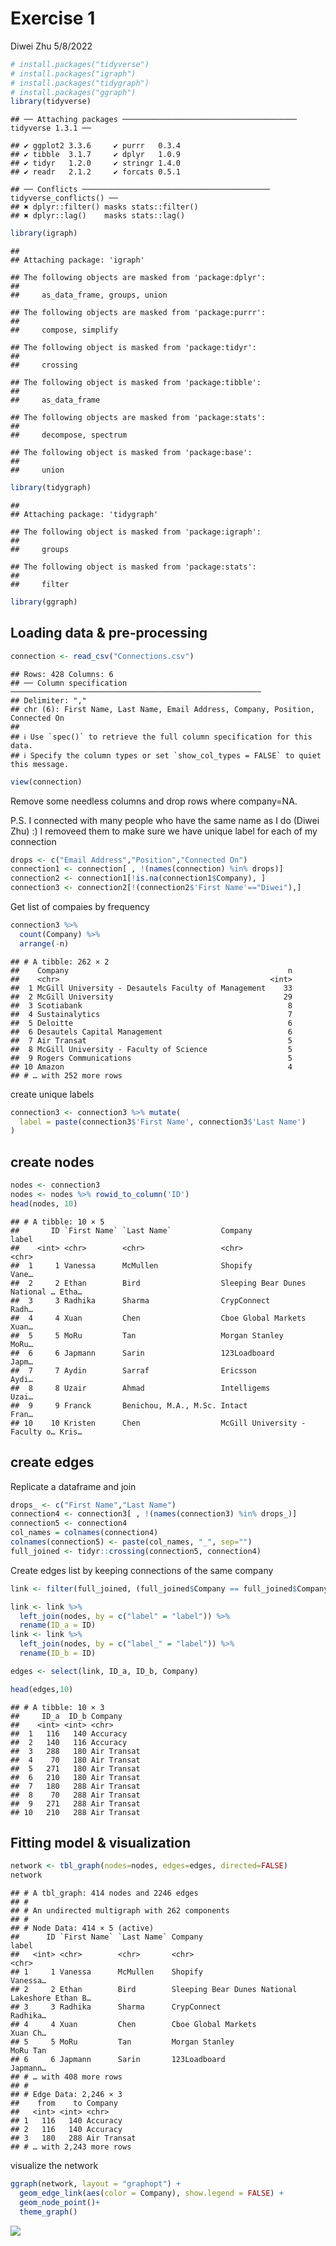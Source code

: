 Exercise 1
================
Diwei Zhu
5/8/2022

``` r
# install.packages("tidyverse")
# install.packages("igraph")
# install.packages("tidygraph")
# install.packages("ggraph")
library(tidyverse)
```

    ## ── Attaching packages ─────────────────────────────────────── tidyverse 1.3.1 ──

    ## ✔ ggplot2 3.3.6     ✔ purrr   0.3.4
    ## ✔ tibble  3.1.7     ✔ dplyr   1.0.9
    ## ✔ tidyr   1.2.0     ✔ stringr 1.4.0
    ## ✔ readr   2.1.2     ✔ forcats 0.5.1

    ## ── Conflicts ────────────────────────────────────────── tidyverse_conflicts() ──
    ## ✖ dplyr::filter() masks stats::filter()
    ## ✖ dplyr::lag()    masks stats::lag()

``` r
library(igraph)
```

    ## 
    ## Attaching package: 'igraph'

    ## The following objects are masked from 'package:dplyr':
    ## 
    ##     as_data_frame, groups, union

    ## The following objects are masked from 'package:purrr':
    ## 
    ##     compose, simplify

    ## The following object is masked from 'package:tidyr':
    ## 
    ##     crossing

    ## The following object is masked from 'package:tibble':
    ## 
    ##     as_data_frame

    ## The following objects are masked from 'package:stats':
    ## 
    ##     decompose, spectrum

    ## The following object is masked from 'package:base':
    ## 
    ##     union

``` r
library(tidygraph)
```

    ## 
    ## Attaching package: 'tidygraph'

    ## The following object is masked from 'package:igraph':
    ## 
    ##     groups

    ## The following object is masked from 'package:stats':
    ## 
    ##     filter

``` r
library(ggraph)
```

## Loading data & pre-processing

``` r
connection <- read_csv("Connections.csv")
```

    ## Rows: 428 Columns: 6
    ## ── Column specification ────────────────────────────────────────────────────────
    ## Delimiter: ","
    ## chr (6): First Name, Last Name, Email Address, Company, Position, Connected On
    ## 
    ## ℹ Use `spec()` to retrieve the full column specification for this data.
    ## ℹ Specify the column types or set `show_col_types = FALSE` to quiet this message.

``` r
view(connection)
```

Remove some needless columns and drop rows where company=NA.

P.S. I connected with many people who have the same name as I do (Diwei
Zhu) :) I removeed them to make sure we have unique label for each of my
connection

``` r
drops <- c("Email Address","Position","Connected On")
connection1 <- connection[ , !(names(connection) %in% drops)]
connection2 <- connection1[!is.na(connection1$Company), ]
connection3 <- connection2[!(connection2$'First Name'=="Diwei"),]  
```

Get list of compaies by frequency

``` r
connection3 %>% 
  count(Company) %>% 
  arrange(-n)
```

    ## # A tibble: 262 × 2
    ##    Company                                                 n
    ##    <chr>                                               <int>
    ##  1 McGill University - Desautels Faculty of Management    33
    ##  2 McGill University                                      29
    ##  3 Scotiabank                                              8
    ##  4 Sustainalytics                                          7
    ##  5 Deloitte                                                6
    ##  6 Desautels Capital Management                            6
    ##  7 Air Transat                                             5
    ##  8 McGill University - Faculty of Science                  5
    ##  9 Rogers Communications                                   5
    ## 10 Amazon                                                  4
    ## # … with 252 more rows

create unique labels

``` r
connection3 <- connection3 %>% mutate(
  label = paste(connection3$'First Name', connection3$'Last Name')
)
```

## create nodes

``` r
nodes <- connection3
nodes <- nodes %>% rowid_to_column('ID')
head(nodes, 10)
```

    ## # A tibble: 10 × 5
    ##       ID `First Name` `Last Name`           Company                        label
    ##    <int> <chr>        <chr>                 <chr>                          <chr>
    ##  1     1 Vanessa      McMullen              Shopify                        Vane…
    ##  2     2 Ethan        Bird                  Sleeping Bear Dunes National … Etha…
    ##  3     3 Radhika      Sharma                CrypConnect                    Radh…
    ##  4     4 Xuan         Chen                  Cboe Global Markets            Xuan…
    ##  5     5 MoRu         Tan                   Morgan Stanley                 MoRu…
    ##  6     6 Japmann      Sarin                 123Loadboard                   Japm…
    ##  7     7 Aydin        Sarraf                Ericsson                       Aydi…
    ##  8     8 Uzair        Ahmad                 Intelligems                    Uzai…
    ##  9     9 Franck       Benichou, M.A., M.Sc. Intact                         Fran…
    ## 10    10 Kristen      Chen                  McGill University - Faculty o… Kris…

## create edges

Replicate a dataframe and join

``` r
drops_ <- c("First Name","Last Name")
connection4 <- connection3[ , !(names(connection3) %in% drops_)]
connection5 <- connection4
col_names = colnames(connection4)
colnames(connection5) <- paste(col_names, "_", sep="")
full_joined <- tidyr::crossing(connection5, connection4)
```

Create edges list by keeping connections of the same company

``` r
link <- filter(full_joined, (full_joined$Company == full_joined$Company_) & (full_joined$label != full_joined$label_))

link <- link %>% 
  left_join(nodes, by = c("label" = "label")) %>% 
  rename(ID_a = ID)
link <- link %>% 
  left_join(nodes, by = c("label_" = "label")) %>% 
  rename(ID_b = ID)

edges <- select(link, ID_a, ID_b, Company)

head(edges,10)
```

    ## # A tibble: 10 × 3
    ##     ID_a  ID_b Company    
    ##    <int> <int> <chr>      
    ##  1   116   140 Accuracy   
    ##  2   140   116 Accuracy   
    ##  3   288   180 Air Transat
    ##  4    70   180 Air Transat
    ##  5   271   180 Air Transat
    ##  6   210   180 Air Transat
    ##  7   180   288 Air Transat
    ##  8    70   288 Air Transat
    ##  9   271   288 Air Transat
    ## 10   210   288 Air Transat

## Fitting model & visualization

``` r
network <- tbl_graph(nodes=nodes, edges=edges, directed=FALSE)
network
```

    ## # A tbl_graph: 414 nodes and 2246 edges
    ## #
    ## # An undirected multigraph with 262 components
    ## #
    ## # Node Data: 414 × 5 (active)
    ##      ID `First Name` `Last Name` Company                                label   
    ##   <int> <chr>        <chr>       <chr>                                  <chr>   
    ## 1     1 Vanessa      McMullen    Shopify                                Vanessa…
    ## 2     2 Ethan        Bird        Sleeping Bear Dunes National Lakeshore Ethan B…
    ## 3     3 Radhika      Sharma      CrypConnect                            Radhika…
    ## 4     4 Xuan         Chen        Cboe Global Markets                    Xuan Ch…
    ## 5     5 MoRu         Tan         Morgan Stanley                         MoRu Tan
    ## 6     6 Japmann      Sarin       123Loadboard                           Japmann…
    ## # … with 408 more rows
    ## #
    ## # Edge Data: 2,246 × 3
    ##    from    to Company    
    ##   <int> <int> <chr>      
    ## 1   116   140 Accuracy   
    ## 2   116   140 Accuracy   
    ## 3   180   288 Air Transat
    ## # … with 2,243 more rows

visualize the network

``` r
ggraph(network, layout = "graphopt") + 
  geom_edge_link(aes(color = Company), show.legend = FALSE) + 
  geom_node_point()+
  theme_graph()
```

![](HW1_files/figure-gfm/9-1.png)<!-- -->
